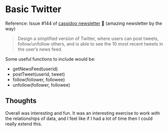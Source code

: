 # Basic Twitter
Reference: Issue #144 of [cassidoo newsletter](https://cassidoo.co/newsletter/) 🎉 (amazing newsletter by the way)

> Design a simplified version of Twitter, where users can post tweets, follow/unfollow others, and is able to see the 10 most recent tweets in the user’s news feed.

Some useful functions to include would be:

*   getNewsFeed(userid)
*   postTweet(userid, tweet)
*   follow(follower, followee)
*   unfollow(follower, followee)

## Thoughts

Overall was interesting and fun. It was an interesting exercise to work with the relationships of data, and I feel like if I had a lot of time then I could really extend this.